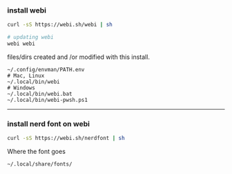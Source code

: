 ### install webi
``` bash
curl -sS https://webi.sh/webi | sh
``` 
``` bash
# updating webi
webi webi
```
files/dirs created and /or modified with this install.
``` 
~/.config/envman/PATH.env
# Mac, Linux
~/.local/bin/webi
# Windows
~/.local/bin/webi.bat
~/.local/bin/webi-pwsh.ps1
```
---
### install nerd font on webi
``` bash
curl -sS https://webi.sh/nerdfont | sh
```
Where the font goes
``` bash 
~/.local/share/fonts/
```

